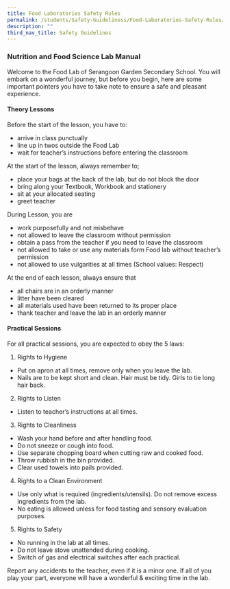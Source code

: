 ```yaml
---
title: Food Laboratories Safety Rules
permalink: /students/Safety-Guideliness/Food-Laboratories-Safety-Rules/
description: ""
third_nav_title: Safety Guidelines
---
```


### Nutrition and Food Science Lab Manual

Welcome to the Food Lab of Serangoon Garden Secondary School. You will embark on a wonderful journey, but before you begin, here are some important pointers you have to take note to ensure a safe and pleasant experience.

#### Theory Lessons

Before the start of the lesson, you have to:

*   arrive in class punctually
*   line up in twos outside the Food Lab
*   wait for teacher’s instructions before entering the classroom

At the start of the lesson, always remember to;

*   place your bags at the back of the lab, but do not block the door
*   bring along your Textbook, Workbook and stationery
*   sit at your allocated seating
*   greet teacher

During Lesson, you are

*   work purposefully and not misbehave
*   not allowed to leave the classroom without permission
*   obtain a pass from the teacher if you need to leave the classroom
*   not allowed to take or use any materials form Food lab without teacher’s permission
*   not allowed to use vulgarities at all times (School values: Respect)

At the end of each lesson, always ensure that

*   all chairs are in an orderly manner
*   litter have been cleared
*   all materials used have been returned to its proper place
*   thank teacher and leave the lab in an orderly manner

#### Practical Sessions

For all practical sessions, you are expected to obey the 5 laws:

1.  Rights to Hygiene

*   Put on apron at all times, remove only when you leave the lab.
*   Nails are to be kept short and clean. Hair must be tidy. Girls to tie long hair back.

2.  Rights to Listen

*   Listen to teacher’s instructions at all times.

3.  Rights to Cleanliness

*   Wash your hand before and after handling food.
*   Do not sneeze or cough into food.
*   Use separate chopping board when cutting raw and cooked food.
*   Throw rubbish in the bin provided.
*   Clear used towels into pails provided.

4.  Rights to a Clean Environment

*   Use only what is required (ingredients/utensils). Do not remove excess ingredients from the lab.
*   No eating is allowed unless for food tasting and sensory evaluation purposes.

5.  Rights to Safety

*   No running in the lab at all times.
*   Do not leave stove unattended during cooking.
*   Switch of gas and electrical switches after each practical.

Report any accidents to the teacher, even if it is a minor one. If all of you play your part, everyone will have a wonderful & exciting time in the lab.